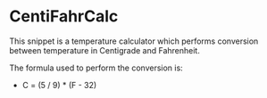 # CentiFahrCalc

This snippet is a temperature calculator which performs conversion between temperature in Centigrade and Fahrenheit.

The formula used to perform the conversion is:
- C = (5 / 9) * (F - 32)
